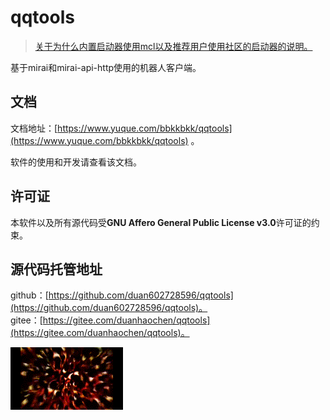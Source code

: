 # qqtools

> [关于为什么内置启动器使用mcl以及推荐用户使用社区的启动器的说明。](https://github.com/duan602728596/qqtools/issues/143)

基于mirai和mirai-api-http使用的机器人客户端。   

## 文档

文档地址：[https://www.yuque.com/bbkkbkk/qqtools](https://www.yuque.com/bbkkbkk/qqtools) 。   

软件的使用和开发请查看该文档。

## 许可证

本软件以及所有源代码受**GNU Affero General Public License v3.0**许可证的约束。

## 源代码托管地址

github：[https://github.com/duan602728596/qqtools](https://github.com/duan602728596/qqtools)。   
gitee：[https://gitee.com/duanhaochen/qqtools](https://gitee.com/duanhaochen/qqtools)。

![](flower.gif)
